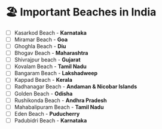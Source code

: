 # 🏖 Important Beaches in India

* [ ] Kasarkod Beach - **Karnataka**
* [ ] Miramar Beach - **Goa**
* [ ] Ghoghla Beach - **Diu**
* [ ] Bhogav Beach - **Maharashtra**
* [ ] Shivrajpur beach - **Gujarat**
* [ ] Kovalam Beach - **Tamil Nadu**
* [ ] Bangaram Beach - **Lakshadweep**
* [ ] Kappad Beach - **Kerala**
* [ ] Radhanagar Beach - **Andaman & Nicobar Islands**
* [ ] Golden Beach - **Odisha**
* [ ] Rushikonda Beach - **Andhra Pradesh**
* [ ] Mahabalipuram Beach - **Tamil Nadu**
* [ ] Eden Beach - **Puducherry**
* [ ] Padubidri Beach - **Karnataka**
